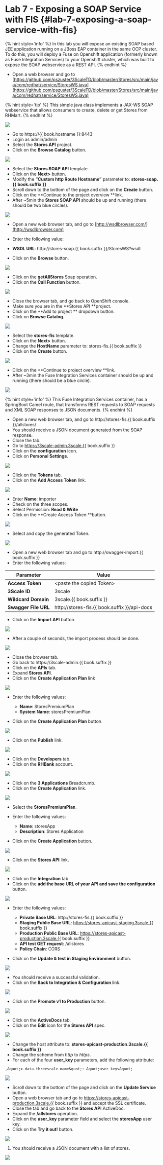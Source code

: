 # Lab 7 - Exposing a SOAP Service with FIS {#lab-7-exposing-a-soap-service-with-fis}

{% hint style='info' %}
In this lab you will expose an existing SOAP based JEE application running on a JBoss EAP container in the same OCP cluster. To do this, you will deploy a Fuse on Openshift application (formerly known as Fuse Integration Services) to your Openshift cluster, which was built to expose the SOAP webservice as a REST API. 
{% endhint %}

* Open a web browser and go to [https://github.com/pszuster/3ScaleTD/blob/master/Stores/src/main/java/com/redhat/service/StoresWS.java](https://github.com/pszuster/3ScaleTD/blob/master/Stores/src/main/java/com/redhat/service/StoresWS.java)

{% hint style='tip' %}
This simple java class implements a JAX-WS SOAP webservice that allows consumers to create, delete or get Stores from RHMart. 
{% endhint %}

![](images/image203.png)

* Go to https://{{ book.hostname }}:8443
* Login as admin/admin
* Select the **Stores API** project.
* Click on the **Browse Catalog** button.

![](assets/Selection_357.png)

* Select the **Stores SOAP API** template.
* Click on the **Next>** button.
* Modify the **“Custom http Route Hostname”** parameter to: **stores-soap.{{ book.suffix }}**
* Scroll down to the bottom of the page and click on the **Create** button.
* Click on the **Continue to the project overview **link.
* After ~5min the **Stores SOAP API** should be up and running (there should be two blue circles).

![](assets/Selection_358.png)

* Open a new web browser tab, and go to [http://wsdlbrowser.com/](http://wsdlbrowser.com)
* Enter the following value:

* **WSDL URL**:  http://stores-soap.{{ book.suffix }}/StoresWS?wsdl

* Click on the **Browse** button.

![](images/image148.png)

* Click on the **getAllStores** Soap operation.
* Click on the **Call Function** button.

![](images/image97.png)

* Close the browser tab, and go back to OpenShift console.
* Make sure you are in the **Stores API **project.
* Click on the **Add to project ** dropdown button.
* Click on **Browse Catalog**.

![](assets/Selection_359.png)

* Select the **stores-fis** template.
* Click on the **Next>** button.
* Change the **HostName** parameter to: stores-fis.{{ book.suffix }}
* Click on the **Create** button.

![](assets/Selection_360.png)

* Click on the **Continue to project overview **link.
* After ~3min the Fuse Integration Services container should be up and running (there should be a blue circle).

![](assets/Selection_361.png)

{% hint style='info' %}
This Fuse Integration Services container, has a SpringBoot Camel route, that transforms REST requests to SOAP requests and XML SOAP responses to JSON documents.
{% endhint %}

* Open a new web browser tab, and go to http://stores-fis.{{ book.suffix }}/allstores/
* You should receive a JSON document generated from the SOAP response.
* Close the tab.
* Go to https://3scale-admin.3scale.{{ book.suffix }}
* Click on the **configuration** icon.
* Click on **Personal Settings**.

![](images/image50.png)

* Click on the **Tokens** tab.
* Click on the **Add Access Token** link.

![](images/image62.png)

* Enter **Name**: importer
* Check on the three scopes.
* Select Permission: **Read &amp; Write**
* Click on the **Create Access Token **button.

![](assets/Selection_362.png)

* Select and copy the generated Token.

![](assets/Selection_363.png)

* Open a new web browser tab and go to http://swagger-import.{{ book.suffix }}
* Enter the following values:

| Parameter | Value |
| --- | --- |
| **Access Token** | &lt;paste the copied Token&gt; |
| **3Scale ID** | 3scale |
| **Wildcard Domain** | 3scale.{{ book.suffix }} |
| **Swagger File URL** | http://stores-fis.{{ book.suffix }}/api-docs|

* Click on the **Import API** button.

![](assets/Selection_364.png)

* After a couple of seconds, the import process should be done.

![](images/image86.png)

* Close the browser tab.
* Go back to  https://3scale-admin.{{ book.suffix }}
* Click on the **APIs** tab.
* Expand **Stores API**.
* Click on the **Create Application Plan** link

![](images/image179.png)

* Enter the following values:
    * **Name**: StoresPremiumPlan
    * **System Name**: storesPremiumPlan

* Click on the **Create Application Plan** button.

![](images/image176.png)

* Click on the **Publish** link.

![](images/image59.png)

* Click on the **Developers** tab.
* Click on the **RHBank** account.

![](images/image80.png)

* Click on the **3 Applications** Breadcrumb.
* Click on the **Create Application** link.

![](images/image144.png)

* Select the **StoresPremiumPlan**.
* Enter the following values:
    * **Name**: storesApp
    * **Description**: Stores Application

* Click on the **Create Application** button.

![](images/image169.png)

* Click on the **Stores API** link.

![](images/image35.png)

* Click on the **Integration** tab.
* Click on the **add the base URL of your API and save the configuration** button.

![](images/image182.png)

* Enter the following values:

    * **Private Base URL**: http://stores-fis.{{ book.suffix }}
    * **Staging Public Base URL**: https://stores-apicast-staging.3scale.{{ book.suffix }}
    * **Production Public Base URL**: https://stores-apicast-production.3scale.{{ book.suffix }}
    * **API test GET request**: /allstores
    * **Policy Chain**: CORS

* Click on the **Update &amp; test in Staging Environment** button.

![](assets/Selection_368.png)

* You should receive a successful validation.
* Click on the **Back to Integration &amp; Configuration** link.

![](images/image200.png)

* Click on the **Promote v1 to Production** button.

![](images/image46.png)

* Click on the **ActiveDocs** tab.
* Click on the **Edit** icon for the **Stores API** spec.

![](assets/Selection_366.png)

* Change the host attribute to: **stores-apicast-production.3scale.{{ book.suffix }}**
* Change the scheme from _http_ to _https_.
* For each of the four **user_key** parameters, add the following attribute: 

```
,&quot;x-data-threescale-name&quot;: &quot;user_keys&quot;

```

![](assets/Selection_369.png)

* Scroll down to the bottom of the page and click on the **Update Service** button.
* Open a web browser tab and go to https://stores-apicast-production.3scale.{{ book.suffix }} and accept the SSL certificate.
* Close the tab and go back to the **Stores API** ActiveDoc.
* Expand the **/allstores** operation.
* Click on the **user_key** parameter field and select the **storesApp** user key.
* Click on the **Try it out!** button.

![](images/image161.png)

1.  You should receive a JSON document with a list of stores.

![](images/image47.png)